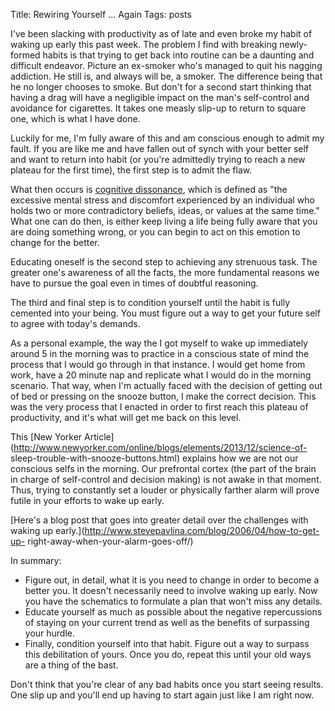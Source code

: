 Title: Rewiring Yourself ... Again
Tags: posts

I've been slacking with productivity as of late and even broke my habit of
waking up early this past week. The problem I find with breaking newly-formed
habits is that trying to get back into routine can be a daunting and difficult
endeavor. Picture an ex-smoker who's managed to quit his nagging addiction. He
still is, and always will be, a smoker. The difference being that he no longer
chooses to smoke. But don't for a second start thinking that having a drag
will have a negligible impact on the man's self-control and avoidance for
cigarettes. It takes one measly slip-up to return to square one, which is what
I have done.



Luckily for me, I'm fully aware of this and am conscious enough to admit my
fault. If you are like me and have fallen out of synch with your better self
and want to return into habit (or you're admittedly trying to reach a new
plateau for the first time), the first step is to admit the flaw.



What then occurs is [cognitive
dissonance](http://en.wikipedia.org/wiki/Cognitive_dissonance), which is
defined as "the excessive mental stress and discomfort experienced by an
individual who holds two or more contradictory beliefs, ideas, or values at
the same time." What one can do then, is either keep living a life being fully
aware that you are doing something wrong, or you can begin to act on this
emotion to change for the better.



Educating oneself is the second step to achieving any strenuous task. The
greater one's awareness of all the facts, the more fundamental reasons we have
to pursue the goal even in times of doubtful reasoning.



The third and final step is to condition yourself until the habit is fully
cemented into your being. You must figure out a way to get your future self to
agree with today's demands.



As a personal example, the way the I got myself to wake up immediately around
5 in the morning was to practice in a conscious state of mind the process that
I would go through in that instance. I would get home from work, have a 20
minute nap and replicate what I would do in the morning scenario. That way,
when I'm actually faced with the decision of getting out of bed or pressing on
the snooze button, I make the correct decision. This was the very process that
I enacted in order to first reach this plateau of productivity, and it's what
will get me back on this level.



This [New Yorker
Article](http://www.newyorker.com/online/blogs/elements/2013/12/science-of-
sleep-trouble-with-snooze-buttons.html) explains how we are not our conscious
selfs in the morning. Our prefrontal cortex (the part of the brain in charge
of self-control and decision making) is not awake in that moment. Thus, trying
to constantly set a louder or physically farther alarm will prove futile in
your efforts to wake up early.



[Here's a blog post that goes into greater detail over the challenges with
waking up early.](http://www.stevepavlina.com/blog/2006/04/how-to-get-up-
right-away-when-your-alarm-goes-off/)



In summary:

  * Figure out, in detail, what it is you need to change in order to become a better you. It doesn't necessarily need to involve waking up early. Now you have the schematics to formulate a plan that won't miss any details.
  * Educate yourself as much as possible about the negative repercussions of staying on your current trend as well as the benefits of surpassing your hurdle.
  * Finally, condition yourself into that habit. Figure out a way to surpass this debilitation of yours. Once you do, repeat this until your old ways are a thing of the bast.

Don't think that you're clear of any bad habits once you start seeing results.
One slip up and you'll end up having to start again just like I am right now.

